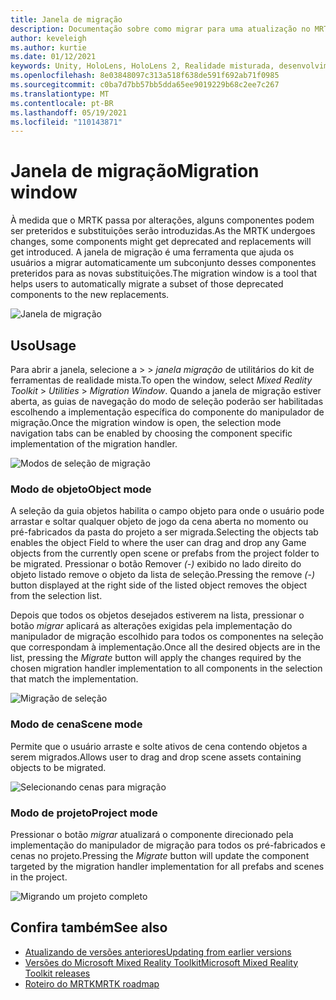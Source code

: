 ```yaml
---
title: Janela de migração
description: Documentação sobre como migrar para uma atualização no MRTK
author: keveleigh
ms.author: kurtie
ms.date: 01/12/2021
keywords: Unity, HoloLens, HoloLens 2, Realidade misturada, desenvolvimento, MRTK,
ms.openlocfilehash: 8e03848097c313a518f638de591f692ab71f0985
ms.sourcegitcommit: c0ba7d7bb57bb5dda65ee9019229b68c2ee7c267
ms.translationtype: MT
ms.contentlocale: pt-BR
ms.lasthandoff: 05/19/2021
ms.locfileid: "110143871"
---
```

# <a name="migration-window"></a><span data-ttu-id="4ed4c-104">Janela de migração</span><span class="sxs-lookup"><span data-stu-id="4ed4c-104">Migration window</span></span>

<span data-ttu-id="4ed4c-105">À medida que o MRTK passa por alterações, alguns componentes podem ser preteridos e substituições serão introduzidas.</span><span class="sxs-lookup"><span data-stu-id="4ed4c-105">As the MRTK undergoes changes, some components might get deprecated and replacements will get introduced.</span></span>
<span data-ttu-id="4ed4c-106">A janela de migração é uma ferramenta que ajuda os usuários a migrar automaticamente um subconjunto desses componentes preteridos para as novas substituições.</span><span class="sxs-lookup"><span data-stu-id="4ed4c-106">The migration window is a tool that helps users to automatically migrate a subset of those deprecated components to the new replacements.</span></span>

![Janela de migração](../images/migration-window/MRTK_Migration_Window.png)

## <a name="usage"></a><span data-ttu-id="4ed4c-108">Uso</span><span class="sxs-lookup"><span data-stu-id="4ed4c-108">Usage</span></span>

<span data-ttu-id="4ed4c-109">Para abrir a janela, selecione a  >    >  *janela migração* de utilitários do kit de ferramentas de realidade mista.</span><span class="sxs-lookup"><span data-stu-id="4ed4c-109">To open the window, select *Mixed Reality Toolkit* > *Utilities* > *Migration Window*.</span></span> <span data-ttu-id="4ed4c-110">Quando a janela de migração estiver aberta, as guias de navegação do modo de seleção poderão ser habilitadas escolhendo a implementação específica do componente do manipulador de migração.</span><span class="sxs-lookup"><span data-stu-id="4ed4c-110">Once the migration window is open, the selection mode navigation tabs can be enabled by choosing the component specific implementation of the migration handler.</span></span>  

![Modos de seleção de migração](../images/migration-window/MRTK_Migration_Modes.png)

### <a name="object-mode"></a><span data-ttu-id="4ed4c-112">Modo de objeto</span><span class="sxs-lookup"><span data-stu-id="4ed4c-112">Object mode</span></span>

<span data-ttu-id="4ed4c-113">A seleção da guia objetos habilita o campo objeto para onde o usuário pode arrastar e soltar qualquer objeto de jogo da cena aberta no momento ou pré-fabricados da pasta do projeto a ser migrada.</span><span class="sxs-lookup"><span data-stu-id="4ed4c-113">Selecting the objects tab enables the object Field to where the user can drag and drop any Game objects from the currently open scene or prefabs from the project folder to be migrated.</span></span>
<span data-ttu-id="4ed4c-114">Pressionar o botão Remover *(-)* exibido no lado direito do objeto listado remove o objeto da lista de seleção.</span><span class="sxs-lookup"><span data-stu-id="4ed4c-114">Pressing the remove *(-)* button displayed at the right side of the listed object removes the object from the selection list.</span></span>

<span data-ttu-id="4ed4c-115">Depois que todos os objetos desejados estiverem na lista, pressionar o botão *migrar* aplicará as alterações exigidas pela implementação do manipulador de migração escolhido para todos os componentes na seleção que correspondam à implementação.</span><span class="sxs-lookup"><span data-stu-id="4ed4c-115">Once all the desired objects are in the list, pressing the *Migrate* button will apply the changes required by the chosen migration handler implementation to all components in the selection that match the implementation.</span></span>

![Migração de seleção](../images/migration-window/MRTK_Object_Migration.png)

### <a name="scene-mode"></a><span data-ttu-id="4ed4c-117">Modo de cena</span><span class="sxs-lookup"><span data-stu-id="4ed4c-117">Scene mode</span></span>

<span data-ttu-id="4ed4c-118">Permite que o usuário arraste e solte ativos de cena contendo objetos a serem migrados.</span><span class="sxs-lookup"><span data-stu-id="4ed4c-118">Allows user to drag and drop scene assets containing objects to be migrated.</span></span>

![Selecionando cenas para migração](../images/migration-window/MRTK_Scene_Selection.png)

### <a name="project-mode"></a><span data-ttu-id="4ed4c-120">Modo de projeto</span><span class="sxs-lookup"><span data-stu-id="4ed4c-120">Project mode</span></span>

<span data-ttu-id="4ed4c-121">Pressionar o botão *migrar* atualizará o componente direcionado pela implementação do manipulador de migração para todos os pré-fabricados e cenas no projeto.</span><span class="sxs-lookup"><span data-stu-id="4ed4c-121">Pressing the *Migrate* button will update the component targeted by the migration handler implementation for all prefabs and scenes in the project.</span></span>

![Migrando um projeto completo](../images/migration-window/MRTK_Project_Migration.png)

## <a name="see-also"></a><span data-ttu-id="4ed4c-123">Confira também</span><span class="sxs-lookup"><span data-stu-id="4ed4c-123">See also</span></span>

- [<span data-ttu-id="4ed4c-124">Atualizando de versões anteriores</span><span class="sxs-lookup"><span data-stu-id="4ed4c-124">Updating from earlier versions</span></span>](../../updates-deployment/updating.md)
- [<span data-ttu-id="4ed4c-125">Versões do Microsoft Mixed Reality Toolkit</span><span class="sxs-lookup"><span data-stu-id="4ed4c-125">Microsoft Mixed Reality Toolkit releases</span></span>](../../release-notes/mrtk-26-release-notes.md)
- [<span data-ttu-id="4ed4c-126">Roteiro do MRTK</span><span class="sxs-lookup"><span data-stu-id="4ed4c-126">MRTK roadmap</span></span>](../../roadmap.md)
